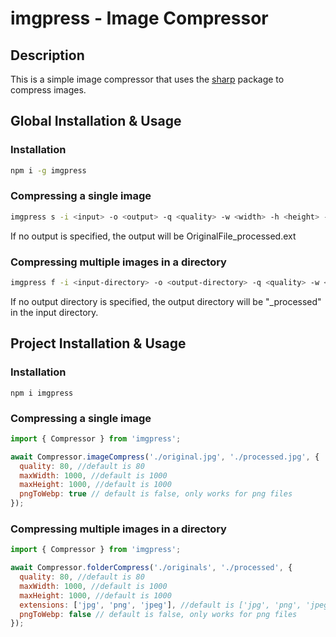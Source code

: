 # imgpress - Image Compressor

## Description

This is a simple image compressor that uses the [sharp](https://www.npmjs.com/package/sharp) package to compress images.

## Global Installation & Usage

### Installation

```bash
npm i -g imgpress
```

### Compressing a single image

```bash
imgpress s -i <input> -o <output> -q <quality> -w <width> -h <height> -p <webp compression for png files>
```

If no output is specified, the output will be OriginalFile_processed.ext

### Compressing multiple images in a directory

```bash
imgpress f -i <input-directory> -o <output-directory> -q <quality> -w <width> -h <height> -p <webp compression for png files>
```

If no output directory is specified, the output directory will be "_processed" in the input directory.

## Project Installation & Usage

### Installation

```npm i imgpress```

### Compressing a single image

```javascript
import { Compressor } from 'imgpress';

await Compressor.imageCompress('./original.jpg', './processed.jpg', {
  quality: 80, //default is 80
  maxWidth: 1000, //default is 1000
  maxHeight: 1000, //default is 1000
  pngToWebp: true // default is false, only works for png files
});
```

### Compressing multiple images in a directory

```javascript
import { Compressor } from 'imgpress';

await Compressor.folderCompress('./originals', './processed', {
  quality: 80, //default is 80
  maxWidth: 1000, //default is 1000
  maxHeight: 1000, //default is 1000
  extensions: ['jpg', 'png', 'jpeg'], //default is ['jpg', 'png', 'jpeg'], images to process by extension
  pngToWebp: false // default is false, only works for png files
});
```
